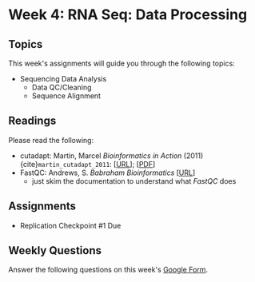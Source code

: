 # Week 4: RNA Seq: Data Processing 

## Topics

This week's assignments will guide you through the following topics:
* Sequencing Data Analysis
    * Data QC/Cleaning
    * Sequence Alignment

## Readings

Please read the following:
* cutadapt: Martin, Marcel *Bioinformatics in Action* (2011) {cite}`martin_cutadapt_2011`: [[URL](http://journal.embnet.org/index.php/embnetjournal/article/view/200/479)]; [[PDF](https://github.com/ShanEllis/capstone-genetics-domain/raw/master/papers/week4/cutadapt.pdf)]
* FastQC: Andrews, S. *Babraham Bioinformatics* [[URL](https://www.bioinformatics.babraham.ac.uk/projects/fastqc/)] 
    * just skim the documentation to understand what *FastQC* does

## Assignments

* Replication Checkpoint #1 Due

## Weekly Questions

Answer the following questions on this week's [Google Form](https://docs.google.com/forms/d/e/1FAIpQLSeggvOIkLWgcMslAoo9qCyTLlL7t9njI7UzprM-9FIkRnkOPw/viewform?usp=sf_link).
 